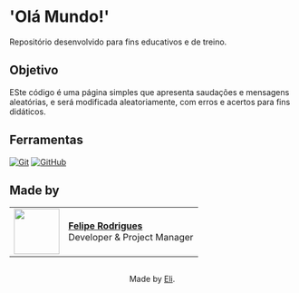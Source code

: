 <h1>
    <span> 'Olá Mundo!'</span>
</h1>

Repositório desenvolvido para fins educativos e de treino.

## Objetivo
ESte código é uma página simples que apresenta saudações e mensagens aleatórias, e será modificada aleatoriamente, com erros e acertos para fins didáticos. 

## Ferramentas
[![Git](https://img.shields.io/badge/Git-000?style=for-the-badge&logo=git&logoColor=E94D5F)](https://git-scm.com/doc) 
[![GitHub](https://img.shields.io/badge/GitHub-000?style=for-the-badge&logo=github&logoColor=30A3DC)](https://docs.github.com/)
<br>

## Made by
<table>
  <tr>
    <td>
      <img width="80px" align="center" src="https://avatars.githubusercontent.com/fessrodrigues"/>
    </td>
    <td align="left">
      <a href="https://github.com/fessrodrigues">
        <span><b>Felipe Rodrigues</b></span>
      </a>
      <br>
      <span>Developer & Project Manager</span>
    </td>
  </tr>
</table>

##
<div align="center">Made by <a href="https://github.com/fessrodrigues">Eli</a>.</div>

